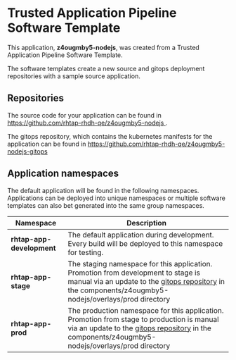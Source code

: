 # Trusted Application Pipeline Software Template

This application, **z4ougmby5-nodejs**, was created from a Trusted Application Pipeline Software Template.

The software templates create a new source and gitops deployment repositories with a sample source application. 

## Repositories

The source code for your application can be found in [https://github.com/rhtap-rhdh-qe/z4ougmby5-nodejs ](https://github.com/rhtap-rhdh-qe/z4ougmby5-nodejs ).
 
The gitops repository, which contains the kubernetes manifests for the application can be found in 
[https://github.com/rhtap-rhdh-qe/z4ougmby5-nodejs-gitops ](https://github.com/rhtap-rhdh-qe/z4ougmby5-nodejs-gitops ) 

## Application namespaces 

The default application will be found in the following namespaces. Applications can be deployed into unique namespaces or multiple software templates can also bet generated into the same group namespaces.  

|  Namespace   |  Description   |  
| -------- | -------- |   
| **rhtap-app-development** | The default application during development. Every build will be deployed to this namespace for testing. | 
| **rhtap-app-stage** | The staging namespace for this application. Promotion from development to stage is manual via an update to the [gitops repository](https://github.com/rhtap-rhdh-qe/z4ougmby5-nodejs-gitops ) in the components/z4ougmby5-nodejs/overlays/prod directory |  
| **rhtap-app-prod** | The production namespace for this application. Promotion from stage to production is manual via an update to the [gitops repository](https://github.com/rhtap-rhdh-qe/z4ougmby5-nodejs-gitops ) in the components/z4ougmby5-nodejs/overlays/prod directory | 